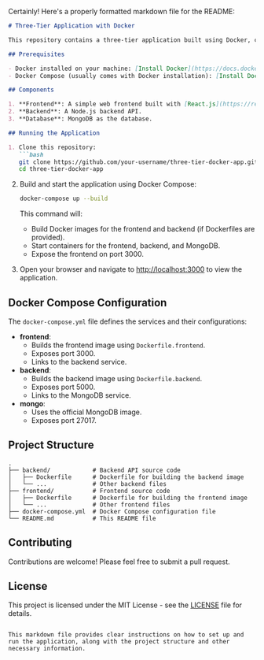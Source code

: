 Certainly! Here's a properly formatted markdown file for the README:

```markdown
# Three-Tier Application with Docker

This repository contains a three-tier application built using Docker, consisting of frontend, backend, and MongoDB database.

## Prerequisites

- Docker installed on your machine: [Install Docker](https://docs.docker.com/get-docker/)
- Docker Compose (usually comes with Docker installation): [Install Docker Compose](https://docs.docker.com/compose/install/)

## Components

1. **Frontend**: A simple web frontend built with [React.js](https://reactjs.org/).
2. **Backend**: A Node.js backend API.
3. **Database**: MongoDB as the database.

## Running the Application

1. Clone this repository:
   ```bash
   git clone https://github.com/your-username/three-tier-docker-app.git
   cd three-tier-docker-app
   ```

2. Build and start the application using Docker Compose:
   ```bash
   docker-compose up --build
   ```

   This command will:
   - Build Docker images for the frontend and backend (if Dockerfiles are provided).
   - Start containers for the frontend, backend, and MongoDB.
   - Expose the frontend on port 3000.

3. Open your browser and navigate to [http://localhost:3000](http://localhost:3000) to view the application.

## Docker Compose Configuration

The `docker-compose.yml` file defines the services and their configurations:

- **frontend**:
  - Builds the frontend image using `Dockerfile.frontend`.
  - Exposes port 3000.
  - Links to the backend service.
- **backend**:
  - Builds the backend image using `Dockerfile.backend`.
  - Exposes port 5000.
  - Links to the MongoDB service.
- **mongo**:
  - Uses the official MongoDB image.
  - Exposes port 27017.

## Project Structure

```
.
├── backend/            # Backend API source code
│   ├── Dockerfile      # Dockerfile for building the backend image
│   └── ...             # Other backend files
├── frontend/           # Frontend source code
│   ├── Dockerfile      # Dockerfile for building the frontend image
│   └── ...             # Other frontend files
├── docker-compose.yml  # Docker Compose configuration file
└── README.md           # This README file
```

## Contributing

Contributions are welcome! Please feel free to submit a pull request.

## License

This project is licensed under the MIT License - see the [LICENSE](LICENSE) file for details.
```

This markdown file provides clear instructions on how to set up and run the application, along with the project structure and other necessary information.
